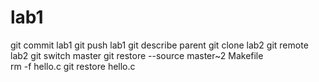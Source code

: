 # lab1
git commit lab1
git push lab1
git describe parent
git clone lab2
git remote lab2
git switch master
git restore --source master~2 Makefile  
rm -f hello.c
git restore hello.c 
